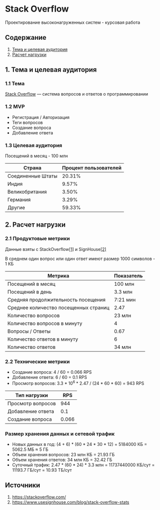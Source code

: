 # Stack Overflow
Проектирование высоконагруженных систем - курсовая работа

## Содержание
1. [Тема и целевая аудитория](#1)
2. [Расчет нагрузки](#2)

<a name="1"> </a>
## 1. Тема и целевая аудитория 

### 1.1 Тема 
[Stack Overflow](https://stackoverflow.com/) — система вопросов и ответов о программировании

### 1.2 MVP

- Регистрация / Авторизация
- Теги вопросов
- Создание вопроса
- Добавление ответа

### 1.3 Целевая аудитория 

Посещений в месяц - 100 млн

| Страна            | Процент пользователей |
| ----------------- | --------------------- |
| Соединенные Штаты | 20.31%                |
| Индия             | 9.57%                 |
| Великобритания    | 3.50%                 |
| Германия          | 3.29%                 |
| Другие            | 59.33%                |

<a name="2"> </a>
## 2. Расчет нагрузки 

### 2.1 Продуктовые метрики 

Данные взяты с StackOverflow[[1]](https://stackoverflow.com/) и SignHouse[[2]](https://www.usesignhouse.com/blog/stack-overflow-stats)

В среднем один вопрос или один ответ имеют размер 1000 символов - 1 КБ

| Метрика                               | Показатель |
| ------------------------------------- | ---------- |
| Посещений в месяц                     | 100 млн    |
| Посещений в день                      | 3.3 млн    |
| Средняя продолжительность посещения   | 7:21 мин   |
| Среднее количество посещенных страниц | 2.47       |
| Количество вопросов                   | 23 млн     |
| Количество вопросов в минуту          | 4          |
| Вопросы / Ответы                      | 0.67       |
| Количество ответов в минуту           | 6          |
| Количество ответов                    | 34 млн     |

### 2.2 Технические метрики

- Создание вопроса: 4 / 60 = 0.066 RPS
- Добавление ответа: 6 / 60 = 0.1 RPS
- Просмотр вопросов: 3.3 * 10<sup>6</sup> * 2.47 / (24 * 60 * 60) = 943 RPS

| Тип нагрузки      | RPS   |
| ----------------- | ----- |
| Просмотр вопросов | 944   |
| Добавление ответа | 0.1   |
| Создание вопроса  | 0.066 |



### Размер хранения данных и сетевой трафик

- Новых данных в год: (4 + 6) * (60 * 24 * 30 * 12) = 5184000 КБ = 5062.5 МБ ≈ 5 ГБ 
- Объем хранения вопросов: 23 млн КБ = 21.93 ГБ
- Объем хранения ответов: 34 млн КБ = 32.42 ГБ
- Суточный трафик: 2.47 * (60 * 24) * 3.3 млн = 11737440000 КБ/сут = 11193.7 ГБ/сут = 10.93 ТБ/сут



## Источники 

1. https://stackoverflow.com/
2. https://www.usesignhouse.com/blog/stack-overflow-stats

